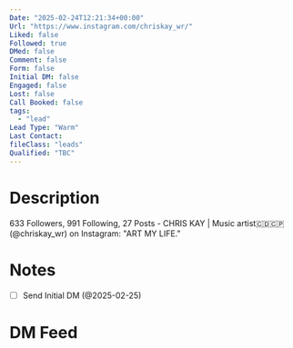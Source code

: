 ```yaml
---
Date: "2025-02-24T12:21:34+00:00"
Url: "https://www.instagram.com/chriskay_wr/"
Liked: false
Followed: true
DMed: false
Comment: false
Form: false
Initial DM: false
Engaged: false
Lost: false
Call Booked: false
tags:
  - "lead"
Lead Type: "Warm"
Last Contact:
fileClass: "leads"
Qualified: "TBC"
---
```

# Description
633 Followers, 991 Following, 27 Posts - CHRIS KAY | Music artist🇨🇩🇨🇵 (@chriskay_wr) on Instagram: "ART MY LIFE."
# Notes
- [ ] Send Initial DM (@2025-02-25)
# DM Feed